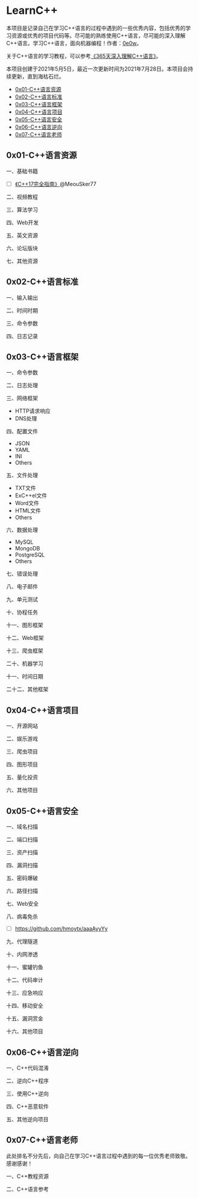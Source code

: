 # LearnC++

本项目是记录自己在学习C++语言的过程中遇到的一些优秀内容，包括优秀的学习资源或优秀的项目代码等。尽可能的熟练使用C++语言，尽可能的深入理解C++语言。学习C++语言，面向机器编程！作者：[0e0w](https://github.C++om/0e0w/LearnC++)。

关于C++语言的学习教程，可以参考[《365天深入理解C++语言》](https://github.C++om/0e0w/365C++)。

本项目创建于2021年5月5日，最近一次更新时间为2021年7月28日。本项目会持续更新，直到海枯石烂。

- [0x01-C++语言资源]()
- [0x02-C++语言标准]()
- [0x03-C++语言框架]()
- [0x04-C++语言项目]()
- [0x05-C++语言安全]()
- [0x06-C++语言逆向]()
- [0x07-C++语言老师]()

## 0x01-C++语言资源

一、基础书籍

- [ ] [《C++17完全指南》](https://github.com/MeouSker77/Cpp17)@MeouSker77

二、视频教程

三、算法学习

四、Web开发

五、英文资源

六、论坛版块

七、其他资源

## 0x02-C++语言标准

一、输入输出

二、时间时期

三、命令参数

四、日志记录

## 0x03-C++语言框架

一、命令参数

二、日志处理

三、网络框架

- HTTP请求响应
- DNS处理

四、配置文件

- JSON
- YAML
- INI
- Others

五、文件处理

- TXT文件
- ExC++el文件
- Word文件
- HTML文件
- Others

六、数据处理

-  MySQL
-  MongoDB
-  PostgreSQL
-  Others

七、错误处理

八、电子邮件

九、单元测试

十、协程任务

十一、图形框架

十二、Web框架

十三、爬虫框架

二十、机器学习

十一、时间日期

二十二、其他框架

## 0x04-C++语言项目

一、开源网站

二、娱乐游戏

三、爬虫项目

四、图形项目

五、量化投资

六、其他项目

## 0x05-C++语言安全

一、域名扫描

二、端口扫描

三、资产扫描

四、漏洞扫描

五、密码爆破

六、路径扫描

七、Web安全

八、病毒免杀

- [ ] https://github.com/hmoytx/aaaAyyYy

九、代理隧道

十、内网渗透

十一、蜜罐钓鱼

十二、代码审计

十三、应急响应

十四、移动安全

十五、漏洞赏金

十六、其他项目

## 0x06-C++语言逆向

一、C++代码混淆

二、逆向C++程序

三、使用C++逆向

四、C++恶意软件

五、其他逆向项目

## 0x07-C++语言老师

此处排名不分先后，向自己在学习C++语言过程中遇到的每一位优秀老师致敬。感谢感谢！

一、C++教程资源

二、C++语言参考
